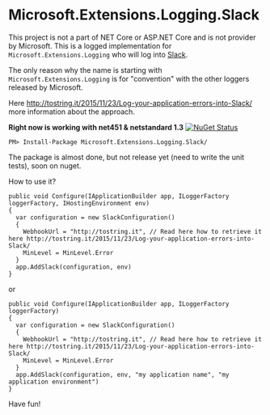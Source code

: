 # Microsoft.Extensions.Logging.Slack

This project is not a part of NET Core or ASP.NET Core and is not provider by Microsoft.
This is a logged implementation for `Microsoft.Extensions.Logging` who will log into [Slack](https://slack.com/).

The only reason why the name is starting with `Microsoft.Extensions.Logging` is for "convention" with the other loggers released by Microsoft.

Here http://tostring.it/2015/11/23/Log-your-application-errors-into-Slack/ more information about the approach.

**Right now is working with net451 & netstandard 1.3** [![NuGet Status](http://img.shields.io/nuget/v/Microsoft.Extensions.Logging.Slack.svg?style=flat)](https://www.nuget.org/packages/Microsoft.Extensions.Logging.Slack/)

```
PM> Install-Package Microsoft.Extensions.Logging.Slack/
```

The package is almost done, but not release yet (need to write the unit tests), soon on nuget.

How to use it?

```
public void Configure(IApplicationBuilder app, ILoggerFactory loggerFactory, IHostingEnvironment env)
{
  var configuration = new SlackConfiguration()
  {
    WebhookUrl = "http://tostring.it", // Read here how to retrieve it here http://tostring.it/2015/11/23/Log-your-application-errors-into-Slack/
    MinLevel = MinLevel.Error
  }
  app.AddSlack(configuration, env)
}
```

or

```
public void Configure(IApplicationBuilder app, ILoggerFactory loggerFactory)
{
  var configuration = new SlackConfiguration()
  {
    WebhookUrl = "http://tostring.it", // Read here how to retrieve it here http://tostring.it/2015/11/23/Log-your-application-errors-into-Slack/
    MinLevel = MinLevel.Error
  }
  app.AddSlack(configuration, env, "my application name", "my application environment")
}
```
Have fun!

